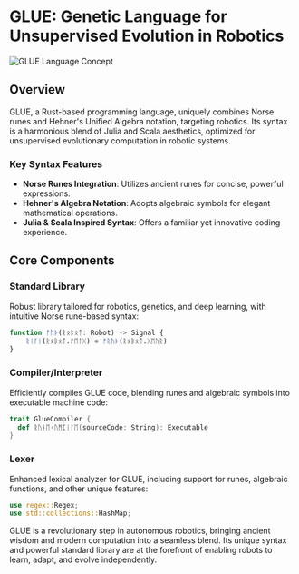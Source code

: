 # GLUE: Genetic Language for Unsupervised Evolution in Robotics

![GLUE Language Concept](https://github.com/LoQiseaking69/Glue/blob/main/SephsLang.PNG)

## Overview
GLUE, a Rust-based programming language, uniquely combines Norse runes and Hehner's Unified Algebra notation, targeting robotics. Its syntax is a harmonious blend of Julia and Scala aesthetics, optimized for unsupervised evolutionary computation in robotic systems.

### Key Syntax Features
- **Norse Runes Integration**: Utilizes ancient runes for concise, powerful expressions.
- **Hehner's Algebra Notation**: Adopts algebraic symbols for elegant mathematical operations.
- **Julia & Scala Inspired Syntax**: Offers a familiar yet innovative coding experience.

## Core Components

### Standard Library
Robust library tailored for robotics, genetics, and deep learning, with intuitive Norse rune-based syntax:
```julia
function ᚠᚢᚦ(ᚱᛟᛒᛟᛏ: Robot) -> Signal {
    ᚱᛁᚴᛁ(ᚱᛟᛒᛟᛏ.ᚠᛖᛚᚷ) ⊕ ᚠᚱᚢᚦ(ᚱᛟᛒᛟᛏ.ᚷᛖᚢᚱ)
}
```

### Compiler/Interpreter
Efficiently compiles GLUE code, blending runes and algebraic symbols into executable machine code:
```scala
trait GlueCompiler {
  def ᚱᚢᚾᛖᚲᚢᛗᛈᛁᛚᛖ(sourceCode: String): Executable
}
```

### Lexer
Enhanced lexical analyzer for GLUE, including support for runes, algebraic functions, and other unique features:
```rust
use regex::Regex;
use std::collections::HashMap;
```

GLUE is a revolutionary step in autonomous robotics, bringing ancient wisdom and modern computation into a seamless blend. Its unique syntax and powerful standard library are at the forefront of enabling robots to learn, adapt, and evolve independently.
